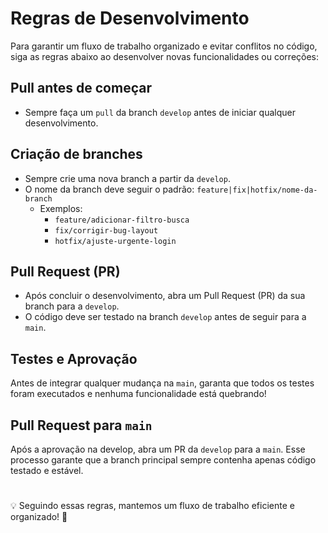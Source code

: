 # Regras de Desenvolvimento

Para garantir um fluxo de trabalho organizado e evitar conflitos no código, siga as regras abaixo ao desenvolver novas funcionalidades ou correções:

## Pull antes de começar

* Sempre faça um `pull` da branch `develop` antes de iniciar qualquer desenvolvimento.

## Criação de branches

* Sempre crie uma nova branch a partir da `develop`.
* O nome da branch deve seguir o padrão: `feature|fix|hotfix/nome-da-branch`
    * Exemplos:
        * `feature/adicionar-filtro-busca`
        * `fix/corrigir-bug-layout`
        * `hotfix/ajuste-urgente-login`

## Pull Request (PR)

* Após concluir o desenvolvimento, abra um  Pull Request (PR) da sua branch para a `develop`.
* O código deve ser testado na branch `develop` antes de seguir para a `main`.

## Testes e Aprovação
Antes de integrar qualquer mudança na `main`, garanta que todos os testes foram executados e nenhuma funcionalidade está quebrando!

## Pull Request para `main`
Após a aprovação na develop, abra um PR da `develop` para a `main`.
Esse processo garante que a branch principal sempre contenha apenas código testado e estável.

#
💡 Seguindo essas regras, mantemos um fluxo de trabalho eficiente e organizado! 🚀
